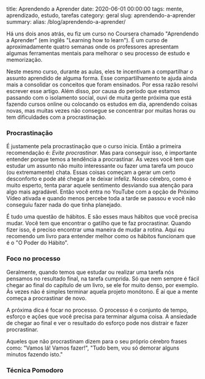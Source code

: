 title: Aprendendo a Aprender
date: 2020-06-01 00:00:00
tags: mente, aprendizado, estudo, tarefas
category: geral
slug: aprendendo-a-aprender
summary:
alias: /blog/aprendendo-a-aprender/

Há uns dois anos atrás, eu fiz um curso no Coursera chamado "Aprendendo a Aprender" (em inglês "Learning how to learn"). É um curso de aproximadamente quatro semanas onde os professores apresentam algumas ferramentas mentais para melhorar o seu processo de estudo e memorização. 


Neste mesmo curso, durante as aulas, eles te incentivam a compartilhar o assunto aprendido de alguma forma. Esse compartilhamento te ajuda ainda mais a consolidar os conceitos que foram ensinados. Por essa razão resolvi escrever esse artigo. Além disso, por causa do período que estamos passando com o isolamento social, ouvi de muita gente próxima que está fazendo cursos online ou colocando os estudos em dia, aprendendo coisas novas, mas muitas vezes não consegue se concentrar por muitas horas ou tem dificuldades com a procrastinação.

### Procrastinação

É justamente pela procrastinação que o curso inicia. Então a primeira recomendação é: *Evite procrastinar*.
Mas para conseguir isso, é importante entender porque temos a tendência a procrastinar.
Às vezes você tem que estudar um assunto não muito interessante ou fazer uma tarefa um pouco (ou extremamente) chata. Essas coisas começam a gerar um certo desconforto e pode até chegar a te deixar infeliz. Nosso cérebro, como é muito esperto, tenta parar aquele sentimento desviando sua atenção para algo mais agradável. Então você entra no YouTube com a opção de Próximo Vídeo ativada e quando menos percebe toda a tarde se passou e você não conseguiu fazer nada do que tinha planejado.


É tudo uma questão de hábitos. E são esses maus hábitos que você precisa mudar. Você tem que encontrar o gatilho que te faz procrastinar. Quando fizer isso, é preciso encontrar uma maneira de mudar a rotina. Aqui eu recomendo um livro para entender melhor como os hábitos funcionam que é o "O Poder do Hábito".

### Foco no processo

Geralmente, quando temos que estudar ou realizar uma tarefa nós pensamos no resultado final, na tarefa cumprida. Só que nem sempre é fácil chegar ao final do capítulo de um livro, se ele for muito denso, por exemplo. Às vezes não é simples terminar aquela projeto monótono. É aí que a mente começa a procrastinar de novo.

A próxima dica é focar no processo. O processo é o conjunto de tempo, esforço e ações que você precisa para terminar alguma coisa. A ansiedade de chegar ao final e ver o resultado do esforço pode nos distrair e fazer procrastinar.

Aqueles que não procrastinam dizem para o seu próprio cérebro frases como: "Vamos lá! Vamos fazer!", "Tudo bem, vou só demorar alguns minutos fazendo isto."


### Técnica Pomodoro
